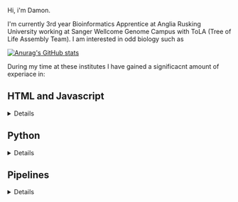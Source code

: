 Hi, i'm Damon. 

I'm currently 3rd year Bioinformatics Apprentice at Anglia Rusking University working at Sanger Wellcome Genome Campus with ToLA (Tree of Life Assembly Team). I am interested in odd biology such as 

[![Anurag's GitHub stats](https://github-readme-stats.vercel.app/api?username=DLBPointon&show_icons=true&theme=radical)](https://github.com/anuraghazra/github-readme-stats)

During my time at these institutes I have gained a significacnt amount of experiace in:

## HTML and Javascript

<details>
  
- In creating a number of full stack projects, such as [GRIT-realtime](https://github.com/DLBPointon/grt-v5) (for use at Sanger where it integrates with the local JIRA plotform), university projects such as a [COVID tracker](https://github.com/DLBPointon/covid19-graphs-DLBPointon) which is still viewable [Here](https://dlbpointon.github.io/covid19-graphs-DLBPointon/) as portfolio evidence.

- In personal projects. I use a tool called [Obsidian](https://obsidian.md/) a second brain designed to powerful and customisable whilst making use of Markdown. In light of this I have written [QuickAdd-NCBI](), which adds taxonomic data from NCBI into a note, and contributed to a number of projects which extend the use of Obsidian such as [QuickAdd-Books](https://github.com/DLBPointon/script_googleBooks_quickAdd), Booksidian and [Obsidian-Plotly](https://github.com/DLBPointon/obsidian-plotly). In the future I plan to create a full plugin to integrate a wider breadth of the NCBI API into Obsidian, especially due to the large number of biologists and bioinformaticians that use the software.

- Javascript. Due to experience from the above I have al written some small Javascript scripts for ToLQC which graph various statistics.

</details>
  
## Python

<details>

- I have used Python in almost every project I have been involved with during my time at ARU and Sanger. The first being [gEVAL_cleaner](https://github.com/DLBPointon/gEVAL_cleaner), this script would download cdna, cds, rna and protein data of a given organism and prepare it for use in genomic alignment. 

- Some components of [GRIT-realtime](https://github.com/DLBPointon/grt-v5) were also written in Python, namely the script which pulls data from JIRA and massaged it into the format required for database uploading

- I have also written a number of "bots", simple reporting scripts most of which pull various data from JIRA and post them to Slack channels. BTK-announcer  relays ticket information on BlobTookKit requests to those involved with decontamination, Priority-list relays information on high priotity tickets to all, Weekly-report reports on what tickets have changed hands over the course of the past week for management.

</details>

## Pipelines

<details>

- Snakemake. For a universioty project, I wrote a variant annotation pipeline using Illumina data.

- Nextflow DSL2. I am currently working on translating the Snakemake annotation pipeline into Nextflow for wider adoption at Sanger in the DTOL project, This will be using the nf-core production guidelines, allowing for "plug and play" functionality.
  
</details>
